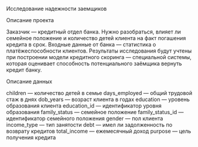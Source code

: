 Исследование надежности заемщиков

Описание проекта

Заказчик — кредитный отдел банка. Нужно разобраться, влияет ли семейное положение и количество детей клиента на факт погашения кредита в срок. Входные данные от банка — статистика о платёжеспособности клиентов. Результаты исследования будут учтены при построении модели кредитного скоринга — специальной системы, которая оценивает способность потенциального заёмщика вернуть кредит банку.

Описание данных

children — количество детей в семье days_employed — общий трудовой стаж в днях dob_years — возраст клиента в годах education — уровень образования клиента education_id — идентификатор уровня образования family_status — семейное положение family_status_id — идентификатор семейного положения gender — пол клиента income_type — тип занятости debt — имел ли задолженность по возврату кредитов total_income — ежемесячный доход purpose — цель получения кредита